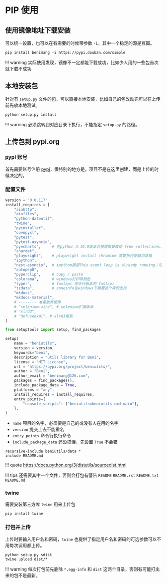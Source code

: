 # PIP 使用


## 使用镜像地址下载安装

可以统一设置，也可以在有需要的时候带参数 `-i`，其中一个稳定的源是豆瓣。

```
pip install benimang -i https://pypi.douban.com/simple
```

!!! warning
    实际使用发现，镜像不一定都能下载成功，比如少人用的一些包首次就下载不成功



## 本地安装包

针对有 `setup.py` 文件的包，可以直接本地安装，比如自己的包改动完可以在上传前先放本地测试。

```
python setup.py install
```

!!! warning
    必须跳转到对应目录下执行，不能指定 `setup.py` 的路径。



## 上传包到 pypi.org


### pypi 账号

首先需要账号注册 [pypi](https://pypi.org/)，很特别的地方是，项目不是在这里创建，而是上传的时候决定的。


### 配置文件

``` py title="setup.py" hl_lines="32 33 44-46"
version = "0.0.117"
install_requires = [
    "aiohttp",
    "aiofiles",
    "python-dateutil",
    "twine",
    "pyinstaller",
    "openpyxl",
    "pytest",
    "pytest-asyncio",
    "pyecharts",     # 在python 3.10.0版本会报错需要改动 from collections.abc import Iterable
    "chardet",
    "playwright",    # playwright install chromium 需要执行安装浏览器
    "ipython",
    "nest-asyncio",  # ipython报错This event loop is already running；可以使用 nest_asyncio.apply() 解决
    "autopep8",
    "pyperclip",     # copy / paste
    "colorama",      # windows打印带颜色
    "typer",         # fastapi 命令行版本的 fastapi
    "tzdata",        # zoneinfo在windows下需要这个库的支持
    "mkdocs",
    "mkdocs-material",
    # -------- 准备放弃使用
    # "selenium-wire", # selenium扩展版本
    # "xlrd3",
    # "defusedxml", # xlrd3用到    
]

from setuptools import setup, find_packages

setup(
    name = "beniutils",
    version = version,
    keywords="beni",
    description = "utils library for Beni",
    license = "MIT License",
    url = "https://pypi.org/project/beniutils/",
    author = "Beni",
    author_email = "benimang@126.com",
    packages = find_packages(),
    include_package_data = True,
    platforms = "any",
    install_requires = install_requires,
    entry_points={
        "console_scripts": ["beniutils=beniutils.cmd:main"],
    },
)
```

- `name` 项目的名字，必须要是自己的或没有人在用的名字
- `version` 提交上去不能重名
- `entry_points` 命令行执行命令
- `include_package_data` 还没搞懂，先设置 `True` 不会错

``` title="MANIFEST.in"
recursive-include beniutils/data *
include README.md
```

!!! quote
    <https://docs.python.org/3/distutils/sourcedist.html>

!!! tips
    还需要其中一个文件，否则会打包有警告 `README` `README.rst` `README.txt` `README.md`

### twine

需要安装第三方库 `twine` 用来上传包

```
pip install twine
```


### 打包并上传

上传时要输入用户名和密码，`twine` 也提供了指定用户名和密码的可选参数可以不用每次调用都上传。

```
python setup.py sdist
twine upload dist/*
```
!!! warning
    每次打包前先删除 `*.egg-info` 和 `dist` 这两个目录，否则有可能打出来的包不是最新。
